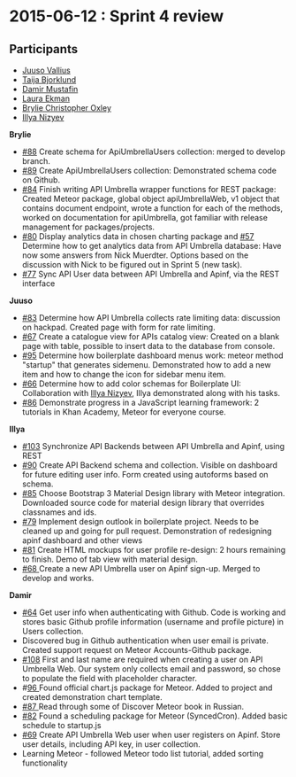 # 2015-06-12 : Sprint 4 review

## Participants

*   [Juuso Vallius](/ep/profile/tPN01rySCnJ)
*   [Taija Bjorklund](/ep/profile/qMJYdtOf8Ww)
*   [Damir Mustafin](/ep/profile/mBLmVlL59Yq)
*   [Laura Ekman](/ep/profile/Gdh9g3Hy7P6)
*   [Brylie Christopher Oxley](https://www.openhub.net/accounts/brylie)
*   [Illya Nizyev](/ep/profile/w4lbdyiXvgi)

**Brylie**

*   [#88](https://github.com/apinf/platform/issues/88) Create schema for ApiUmbrellaUsers collection: merged to develop branch. 
*   [#89](https://github.com/apinf/platform/issues/89) Create ApiUmbrellaUsers collection: Demonstrated schema code on Github.
*   [#84](https://github.com/apinf/platform/issues/84) Finish writing API Umbrella wrapper functions for REST package: Created Meteor package, global object apiUmbrellaWeb, v1 object that contains document endpoint, wrote a function for each of the methods, worked on documentation for apiUmbrella, got familiar with release management for packages/projects. 
*   [#80](https://github.com/apinf/platform/issues/80) Display analytics data in chosen charting package and [#57](https://github.com/apinf/platform/issues/57) Determine how to get analytics data from API Umbrella database: Have now some answers from Nick Muerdter. Options based on the discussion with Nick to be figured out in Sprint 5 (new task).
*   [#77](https://github.com/apinf/platform/issues/77) Sync API User data between API Umbrella and Apinf, via the REST interface

**Juuso**

*   [#83](https://github.com/apinf/platform/issues/83) Determine how API Umbrella collects rate limiting data: discussion on hackpad. Created  page with form for rate limiting.
*   [#67](https://github.com/apinf/platform/issues/67) Create a catalogue view for APIs catalog view: Created on a blank page with table, possible to insert data to the database from console.
*   [#95](https://github.com/apinf/platform/issues/95) Determine how boilerplate dashboard menus work: meteor method "startup" that generates sidemenu. Demonstrated how to add a new item and how to change the icon for sidebar menu item.
*   [#66](https://github.com/apinf/platform/issues/66) Determine how to add color schemas for Boilerplate UI: Collaboration with [Illya Nizyev](/ep/profile/w4lbdyiXvgi), Illya demonstrated along with his tasks.
*   [#86](https://github.com/apinf/platform/issues/86) Demonstrate progress in a JavaScript learning framework: 2 tutorials in Khan Academy, Meteor for everyone course.

**Illya**

*   [#103](https://github.com/apinf/platform/issues/103) Synchronize API Backends between API Umbrella and Apinf, using REST
*   [#90](https://github.com/apinf/platform/issues/90) Create API Backend schema and collection. Visible on dashboard for future editing user info. Form created using autoforms based on schema.
*   [#85](https://github.com/apinf/platform/issues/85) Choose Bootstrap 3 Material Design library with Meteor integration. Downloaded source code for material design library that overrides classnames and ids. 
*   [#79](https://github.com/apinf/platform/issues/79) Implement design outlook in boilerplate project. Needs to be cleaned up and going for pull request. Demonstration of redesigning apinf dashboard and other views
*   [#81](https://github.com/apinf/platform/issues/81) Create HTML mockups for user profile re-design: 2 hours remaining to finish. Demo of tab view with material design.
*   [#68 ](https://github.com/apinf/platform/issues/68)Create a new API Umbrella user on Apinf sign-up. Merged to develop and works.

**Damir**

*   [#64](https://github.com/apinf/platform/issues/64) Get user info when authenticating with Github. Code is working and stores basic Github profile information (username and profile picture) in Users collection.
*   Discovered bug in Github authentication when user email is private. Created support request on Meteor Accounts-Github package.
*   [#108](https://github.com/apinf/platform/issues/108) First and last name are required when creating a user on API Umbrella Web. Our system only collects email and password, so chose to populate the field with placeholder character.
*   #[9](/ep/search/?q=%23Found&via=Kls6ISIQQI3)[6](/ep/search/?q=%239Found&via=Kls6ISIQQI3)[ ](/ep/search/?q=%2396Found&via=Kls6ISIQQI3)Found official chart.js package for Meteor. Added to project and created demonstration chart template.
*   [#87 ](https://github.com/apinf/platform/issues/87) Read through some of Discover Meteor book in Russian.
*   [#82](https://github.com/apinf/platform/issues/82)  Found a scheduling package for Meteor (SyncedCron). Added basic schedule to startup.js
*   [#69](https://github.com/apinf/platform/issues/69) Create API Umbrella Web user when user registers on Apinf. Store user details, including API key, in user collection.
*   Learning Meteor - followed Meteor todo list tutorial, added sorting functionality
